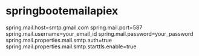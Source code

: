 # springbootemailapiex

spring.mail.host=smtp.gmail.com
spring.mail.port=587
spring.mail.username=your_email_id
spring.mail.password=your_password
spring.mail.properties.mail.smtp.auth=true
spring.mail.properties.mail.smtp.starttls.enable=true